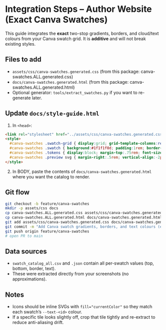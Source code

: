 # Integration Steps – Author Website (Exact Canva Swatches)

This guide integrates the **exact** two-stop gradients, borders, and cloud/text colours from your Canva swatch grid.
It is **additive** and will not break existing styles.

## Files to add
- `assets/css/canva-swatches.generated.css` (from this package: canva-swatches.ALL.generated.css)
- `docs/canva-swatches.generated.html` (from this package: canva-swatches.ALL.generated.html)
- Optional generator: `tools/extract_swatches.py` if you want to re-generate later.

## Update `docs/style-guide.html`
1. In `<head>`:
```html
<link rel="stylesheet" href="../assets/css/canva-swatches.generated.css">
<style>
  #canva-swatches .swatch-grid { display:grid; grid-template-columns:repeat(auto-fill,minmax(260px,1fr)); gap:1rem; }
  #canva-swatches .swatch { background:#1f1f1f0d; padding:1rem; border-radius:.6rem; border:1px solid #e5e5e5; }
  #canva-swatches .tokens { display:block; margin-top:.75rem; font-size:.85rem; word-break:break-word; }
  #canva-swatches .preview svg { margin-right:.5rem; vertical-align:-2px; }
</style>
```
2. In BODY, paste the contents of `docs/canva-swatches.generated.html` where you want the catalog to render.

## Git flow
```bash
git checkout -b feature/canva-swatches
mkdir -p assets/css docs
cp canva-swatches.ALL.generated.css assets/css/canva-swatches.generated.css
cp canva-swatches.ALL.generated.html docs/canva-swatches.generated.html
git add assets/css/canva-swatches.generated.css docs/canva-swatches.generated.html docs/style-guide.html
git commit -m "Add Canva swatch gradients, borders, and text colours (exact 2-stop) + style-guide catalog"
git push origin feature/canva-swatches
# open PR to main
```

## Data sources
- `swatch_catalog_all.csv` and `.json` contain all per-swatch values (top, bottom, border, text).
- These were extracted directly from your screenshots (no approximations).

## Notes
- Icons should be inline SVGs with `fill="currentColor"` so they match each swatch’s `--text-<id>` colour.
- If a specific tile looks slightly off, crop that tile tightly and re-extract to reduce anti-aliasing drift.